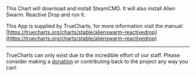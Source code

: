 This Chart will download and install SteamCMD. It will also install Alien Swarm: Reactive Drop and run it.

This App is supplied by TrueCharts, for more information visit the manual: [https://truecharts.org/charts/stable/alienswarm-reactivedrop](https://truecharts.org/charts/stable/alienswarm-reactivedrop)

---

TrueCharts can only exist due to the incredible effort of our staff.
Please consider making a [donation](https://truecharts.org/sponsor) or contributing back to the project any way you can!
